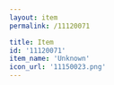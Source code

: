 ```yaml
---
layout: item
permalink: /11120071

title: Item
id: '11120071'
item_name: 'Unknown'
icon_url: '11150023.png'
---
```

